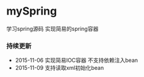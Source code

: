 # mySpring
学习spring源码 实现简易的spring容器


### 持续更新

* 2015-11-06 实现简易IOC容器 不支持依赖注入bean
* 2015-11-09 支持读取xml初始化bean
